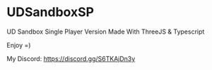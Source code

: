 # UDSandboxSP
 
 UD Sandbox Single Player Version Made With ThreeJS & Typescript

 Enjoy =)

 My Discord: https://discord.gg/S6TKAjDn3y